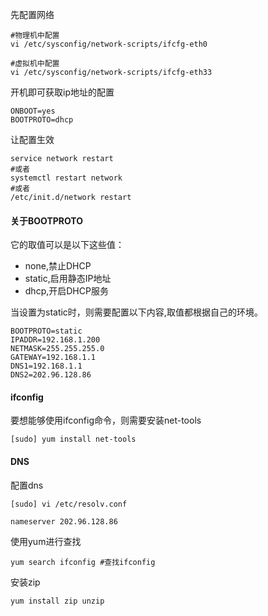 先配置网络

```
#物理机中配置
vi /etc/sysconfig/network-scripts/ifcfg-eth0

#虚拟机中配置
vi /etc/sysconfig/network-scripts/ifcfg-eth33
```

开机即可获取ip地址的配置

```
ONBOOT=yes
BOOTPROTO=dhcp
```

让配置生效

```
service network restart
#或者
systemctl restart network
#或者
/etc/init.d/network restart
```



#### 关于BOOTPROTO

它的取值可以是以下这些值：

* none,禁止DHCP
* static,启用静态IP地址
* dhcp,开启DHCP服务

当设置为static时，则需要配置以下内容,取值都根据自己的环境。

```
BOOTPROTO=static
IPADDR=192.168.1.200
NETMASK=255.255.255.0
GATEWAY=192.168.1.1
DNS1=192.168.1.1
DNS2=202.96.128.86
```

#### ifconfig

要想能够使用ifconfig命令，则需要安装net-tools

```
[sudo] yum install net-tools
```

#### DNS

配置dns

```
[sudo] vi /etc/resolv.conf

nameserver 202.96.128.86
```

使用yum进行查找

```
yum search ifconfig #查找ifconfig
```

安装zip

```
yum install zip unzip
```

